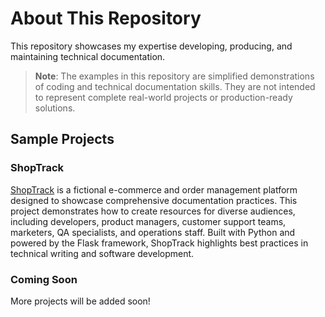 # About This Repository

This repository showcases my expertise developing, producing, and maintaining technical documentation.

> **Note**: The examples in this repository are simplified demonstrations of coding and technical documentation skills. They are not intended to represent complete real-world projects or production-ready solutions.

## Sample Projects

### ShopTrack

[ShopTrack](shoptrack/docs/) is a fictional e-commerce and order management platform designed to showcase comprehensive documentation practices. This project demonstrates how to create resources for diverse audiences, including developers, product managers, customer support teams, marketers, QA specialists, and operations staff. Built with Python and powered by the Flask framework, ShopTrack highlights best practices in technical writing and software development.

### Coming Soon

More projects will be added soon!

